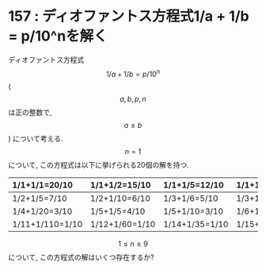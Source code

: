 # 157 : ディオファントス方程式1/a + 1/b = p/10^nを解く

ディオファントス方程式$$1/a + 1/b = p/10^n$$\($$a, b, p, n$$は正の整数で,$$a ≤ b$$\) について考える. $$n = 1$$について, この方程式は以下に挙げられる20個の解を持つ.

| 1/1+1/1=20/10 | 1/1+1/2=15/10 | 1/1+1/5=12/10 | 1/1+1/10=11/10 | 1/2+1/2=10/10 |
| :--- | :--- | :--- | :--- | :--- |
| 1/2+1/5=7/10 | 1/2+1/10=6/10 | 1/3+1/6=5/10 | 1/3+1/15=4/10 | 1/4+1/4=5/10 |
| 1/4+1/20=3/10 | 1/5+1/5=4/10 | 1/5+1/10=3/10 | 1/6+1/30=2/10 | 1/10+1/10=2/10 |
| 1/11+1/110=1/10 | 1/12+1/60=1/10 | 1/14+1/35=1/10 | 1/15+1/30=1/10 | 1/20+1/20=1/10 |

$$1 ≤ n ≤ 9$$について, この方程式の解はいくつ存在するか?

